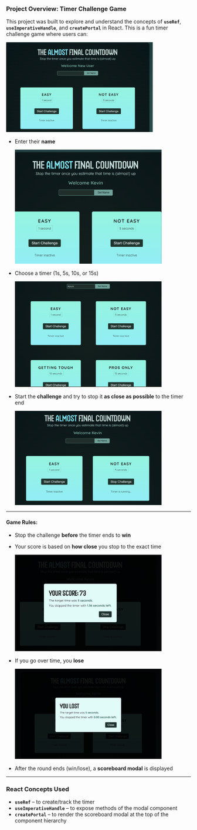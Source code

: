 ### Project Overview: Timer Challenge Game

This project was built to explore and understand the concepts of **`useRef`**, **`useImperativeHandle`**, and **`createPortal`** in React. This is a fun timer challenge game where users can:

<img src="./src/assets/ProjectHome.png" alt="Initial Look" width="400" />

* Enter their **name**

  <img src="./src/assets/SetName.png" alt="Set Name" width="400" />

* Choose a timer (1s, 5s, 10s, or 15s)

  <img src="./src/assets/Timers.png" alt="Timers" width="400" />

* Start the **challenge** and try to stop it **as close as possible** to the timer end

  <img src="./src/assets/StartChallenge.png" alt="Start Challenge" width="400" />

---

#### Game Rules:

* Stop the challenge **before** the timer ends to **win**
* Your score is based on **how close** you stop to the exact time

  <img src="./src/assets/WinModal.png" alt="Win Modal" width="400" />

* If you go over time, you **lose**

  <img src="./src/assets/LostModal.png" alt="Lost Modal" width="400" />

* After the round ends (win/lose), a **scoreboard modal** is displayed

---

### React Concepts Used

* **`useRef`** – to create/track the timer  
* **`useImperativeHandle`** – to expose methods of the modal component  
* **`createPortal`** – to render the scoreboard modal at the top of the component hierarchy
